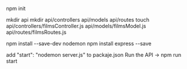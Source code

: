 npm init

mkdir api
mkdir api/controllers api/models api/routes
touch api/controllers/filmsController.js api/models/filmsModel.js api/routes/filmsRoutes.js

npm install --save-dev nodemon
npm install express --save

add "start": "nodemon server.js" to packaje.json
Run the API -> npm run start